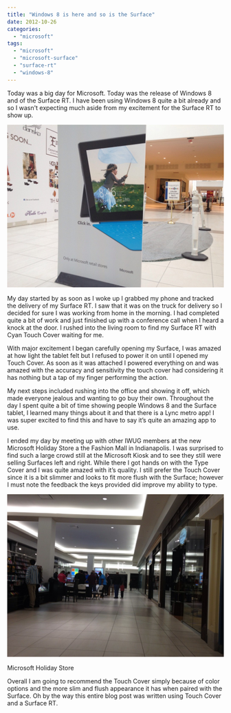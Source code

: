 ```yaml
---
title: "Windows 8 is here and so is the Surface"
date: 2012-10-26
categories: 
  - "microsoft"
tags: 
  - "microsoft"
  - "microsoft-surface"
  - "surface-rt"
  - "windows-8"
---
```


Today was a big day for Microsoft. Today was the release of Windows 8 and of the Surface RT. I have been using Windows 8 quite a bit already and so I wasn't expecting much aside from my excitement for the Surface RT to show up.

[![](images/2012-10-26T20-33-15_2-1024x768.jpg "2012-10-26T20-33-15_2")](http://mattblogsit.com/wp-content/uploads/2012/11/2012-10-26T20-33-15_2.jpg)

My day started by as soon as I woke up I grabbed my phone and tracked the delivery of my Surface RT. I saw that it was on the truck for delivery so I decided for sure I was working from home in the morning. I had completed quite a bit of work and just finished up with a conference call when I heard a knock at the door. I rushed into the living room to find my Surface RT with Cyan Touch Cover waiting for me.

<!--more-->

With major excitement I began carefully opening my Surface, I was amazed at how light the tablet felt but I refused to power it on until I opened my Touch Cover. As soon as it was attached I powered everything on and was amazed with the accuracy and sensitivity the touch cover had considering it has nothing but a tap of my finger performing the action.

My next steps included rushing into the office and showing it off, which made everyone jealous and wanting to go buy their own. Throughout the day I spent quite a bit of time showing people Windows 8 and the Surface tablet, I learned many things about it and that there is a Lync metro app! I was super excited to find this and have to say it’s quite an amazing app to use.

I ended my day by meeting up with other IWUG members at the new Microsoft Holiday Store a the Fashion Mall in Indianapolis. I was surprised to find such a large crowd still at the Microsoft Kiosk and to see they still were selling Surfaces left and right. While there I got hands on with the Type Cover and I was quite amazed with it’s quality. I still prefer the Touch Cover since it is a bit slimmer and looks to fit more flush with the Surface; however I must note the feedback the keys provided did improve my ability to type.

[![](images/2012-10-26T20-33-15_0-1024x768.jpg "2012-10-26T20-33-15_0")](http://mattblogsit.com/wp-content/uploads/2012/11/2012-10-26T20-33-15_0.jpg)

Microsoft Holiday Store

Overall I am going to recommend the Touch Cover simply because of color options and the more slim and flush appearance it has when paired with the Surface. Oh by the way this entire blog post was written using Touch Cover and a Surface RT.
